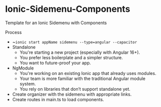# Ionic-Sidemenu-Components
Template for an Ionic Sidemenu with Components

Process
<ul>
  <li>~<code>ionic start appName sidemenu --type=angular --capacitor</code></li>
  <li>Standalone
    <ul>
      <li>You're starting a new project (especially with Angular 16+).</li>
      <li>You prefer less boilerplate and a simpler structure.</li>
      <li>You want to future-proof your app.</li>
    </ul>
  </li>
  <li>NgModule
    <ul>
      <li>You're working on an existing Ionic app that already uses modules.</li>
      <li>Your team is more familiar with the traditional Angular module system.</li>
      <li>You rely on libraries that don’t support standalone yet.</li>
    </ul>
  </li>
  <li>Create organizer with the sidemenu with appropriate links.</li>
  <li>Create routes in main.ts to load components.</li>
</ul>
